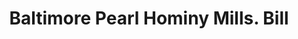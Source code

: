 ---
doi: 10.7916/D8RV20T0
date_other: '1880'
date_other_textual: 1880-1889
form: printed ephemera
genre:
- Invoices
name:
- Baltimore Pearl Hominy Mills
object_in_context_url: https://biggert.cul.columbia.edu/items/view/ave_biggert_00542
subject_hierarchical_geographic:
- Baltimore, Maryland, United States
subject_name:
- Baltimore Pearl Hominy Mills
title: Baltimore Pearl Hominy Mills. Bill
sort_title: Baltimore Pearl Hominy Mills. Bill
call_number: ave_biggert_00542
coordinates:
- 39.28333333333333,-76.61666666666666
pid: ave_biggert_00542
identifiers: ave_biggert_00542
thumbnail: https://derivativo-3.library.columbia.edu/iiif/2/ldpd:343591/full/!256,256/0/native.jpg
permalink: /biggert/ave_biggert_00542/
layout: iiif-image-page
---